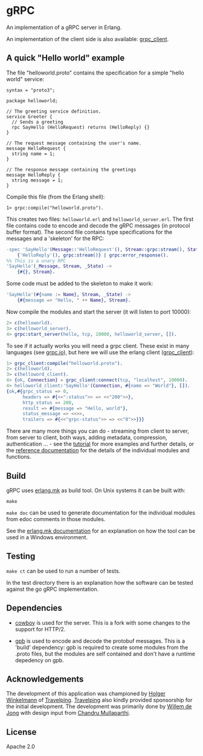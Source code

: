 # gRPC

An implementation of a gRPC server in Erlang. 

An implementation of the client side is also available: [grpc_client](https://github.com/Bluehouse-Technology/grpc_client).

## A quick "Hello world" example

The file "helloworld.proto" contains the specification for a simple "hello
world" service:

```
syntax = "proto3";

package helloworld;

// The greeting service definition.
service Greeter {
  // Sends a greeting
  rpc SayHello (HelloRequest) returns (HelloReply) {}
}

// The request message containing the user's name.
message HelloRequest {
  string name = 1;
}

// The response message containing the greetings
message HelloReply {
  string message = 1;
}
```

Compile this file (from the Erlang shell):
```
1> grpc:compile("helloworld.proto").
```
This creates two files: `helloworld.erl`  and `helloworld_server.erl`. The
first file contains code to encode and decode the gRPC messages (in
protocol buffer format). The second file contains type specifications for
the messages and a 'skeleton' for the RPC:

```erlang
-spec 'SayHello'(Message::'HelloRequest'(), Stream::grpc:stream(), State::any()) ->
    {'HelloReply'(), grpc:stream()} | grpc:error_response().
%% This is a unary RPC
'SayHello'(_Message, Stream, _State) ->
    {#{}, Stream}.
```

Some code must be added to the skeleton to make it work:

```erlang
'SayHello'(#{name := Name}, Stream, _State) ->
    {#{message => "Hello, " ++ Name}, Stream}.
```
 
Now compile the modules and start the server (it will listen to port 10000):

```erlang
2> c(helloworld).
3> c(helloworld_server).
4> grpc:start_server(hello, tcp, 10000, helloworld_server, []).
``` 

To see if it actually works you will need a grpc client. These exist in
many languages (see [grpc.io](https://grpc.io)), but here we will use the
erlang client
([grpc_client](https://github.com/Bluehouse-Technology/grpc_client)):

```erlang
1> grpc_client:compile("helloworld.proto").
2> c(helloworld).
3> c(helloword_client).
4> {ok, Connection} = grpc_client:connect(tcp, "localhost", 10000).
4> helloworld_client:'SayHello'(Connection, #{name => "World"}, []).
{ok,#{grpc_status => 0,
      headers => #{<<":status">> => <<"200">>},
      http_status => 200,
      result => #{message => "Hello, world"},
      status_message => <<>>,
      trailers => #{<<"grpc-status">> => <<"0">>}}}
```

There are many more things you can do - streaming from client to server,
from server to client, both ways, adding metadata, compression,
authentication ... - see the
[tutorial](/doc/tutorial.md) for more examples and further details, or the
[reference
documentation](https://github.com/Bluehouse-Technology/grpc/wiki/gRPC-reference-documentation)
for the details of the
individual modules and functions.

## Build
gRPC uses [erlang.mk](https://erlang.mk/) as build tool. On Unix systems it can be built
with: 

```
make
```

`make doc` can be used to generate documentation for the individual
modules from edoc comments in those modules.

See the [erlang.mk documentation](https://erlang.mk/guide/installation.html#_on_windows) for
an explanation on how the tool can be used in a Windows environment.

## Testing
`make ct` can be used to run a number of tests. 

In the test directory there is an explanation how the software can be
tested against the go gRPC implementation.

## Dependencies

- [cowboy](https://github.com/willemdj/cowboy) is used for the server.
  This is a fork with some changes to the support for HTTP/2.

- [gpb](https://github.com/tomas-abrahamsson/gpb) is used to encode and
  decode the protobuf messages. This is a 'build' dependency: gpb is
  required to create some modules from the .proto files, but the modules
  are self contained and don't have a runtime depedency on gpb.


## Acknowledgements

The development of this application was championed by [Holger Winkelmann](https://github.com/hwinkel) of [Travelping](https://github.com/travelping). [Travelping](https://github.com/travelping) also kindly provided sponsorship for the initial development. The development was primarily done by [Willem de Jong](https://github.com/willemdj) with design input from [Chandru Mullaparthi](https://github.com/cmullaparthi).

## License

Apache 2.0

